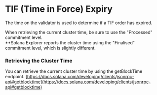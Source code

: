 # TIF (Time in Force) Expiry

The time on the validator is used to determine if a TIF order has expired.

When retrieving the current cluster time, be sure to use the "Processed" commitment level.\
\*\*Solana Explorer reports the cluster time using the "Finalised" commitment level, which is slightly different.

### Retrieving the Cluster Time

You can retrieve the current cluster time by using the getBlockTime endpoint. [https://docs.solana.com/developing/clients/jsonrpc-api#getblocktime](https://docs.solana.com/developing/clients/jsonrpc-api#getblocktime)

